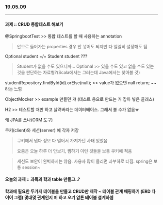 ### 19.05.09

----

#### 과제 :: CRUD 통합테스트 해보기

@SpringbootTest >> 통합 테스트를 할 때 사용하는 annotation 

>  안으로 들어가는 properties 경우 안 넣어도 되지만 다 일일히 설정해도 됨



Optional<Student> student =/= Student student ???

> Student가 없을 수도 있으니까… Optional >> 있을 수도 있고 없을 수도 있는 것을 판단하는 자료형?(Scala에서는 그러는데 Java에서는 찾아볼 것)



studentRepository.findById(id).orElse(null); >> value가 없으면 null return; ~~라는 느낌

ObjectMocker >> example 만들던 걔 (테스트 용으로 만드는 거 잡아 넣은 클래스)



H2 >> 테스트할 때만 하고 날려버리는 데이터베이스. 그래서 볼 수가 없음ㅠ 



왜 JPA를 쓰나(ORM 도구)

쿠키(client)와 세션(server) 에 각자 저장

> 쿠키에서 냅다 정보 다 털어서 가져가던 사태 있었음
>
> 요즘은 오늘 하루 더 안보기, 찜하기 이런 것들을 보통 쿠키에 적음

> 세션도 보안이 완벽하지는 않음. 사용자 많이 몰리면 과부하로 터짐. spring은 보통 session~



#### 오늘의 과제 :: 과목과 학과 table 만들고..?

#### 학과에 필요한 두가지 테이블을 만들고 CRUD만 제작 ~ 테이블 관계 매핑하기 (ERD 다이어 그램) 몇대몇 관계인지 머 하고 오기 암튼 테이블 설계하셈 

